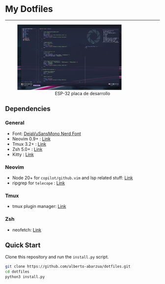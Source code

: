 # My Dotfiles

---

<figure>
    <img src="./imgs/screen.png" width="80%"">
    <figcaption style="text-align: center;">ESP-32 placa de desarrollo</figcaption>
</figure>

## Dependencies

### General

- Font: [DejaVuSansMono Nerd Font](https://github.com/ryanoasis/nerd-fonts/releases/download/v3.0.2/DejaVuSansMono.zip)
- Neovim 0.9+ : [Link](https://neovim.io/)
- Tmux 3.2+ : [Link](https://github.com/tmux/tmux)
- Zsh 5.0+ : [Link](https://www.zsh.org/)
- Kitty : [Link](https://sw.kovidgoyal.net/kitty/) 


### Neovim 

- Node 20+ for `copilot/github.vim` and lsp related stuff: [Link](https://nodejs.org/en/download)
- ripgrep for `telecope` : [Link](https://github.com/BurntSushi/ripgrep)


### Tmux

- tmux plugin manager: [Link](https://github.com/tmux-plugins/tpm)

### Zsh

- neofetch: [Link](https://github.com/dylanaraps/neofetch)


## Quick Start

Clone this repository and run the `install.py` script.

```bash
git clone https://github.com/alberto-abarzua/dotfiles.git
cd dotfiles
python3 install.py
```
